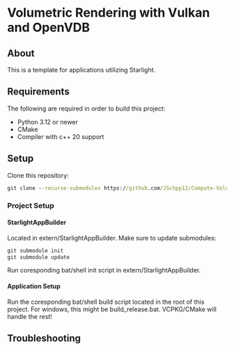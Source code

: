 # Volumetric Rendering with Vulkan and OpenVDB

## About

This is a template for applications utilizing Starlight.

## Requirements

The following are required in order to build this project: 

- Python 3.12 or newer
- CMake
- Compiler with c++ 20 support 

## Setup

Clone this repository:

```cmd
git clone --recurse-submodules https://github.com/JSchpp12/Compute-Volumetrics
```

### Project Setup

#### StarlightAppBuilder

Located in extern/StarlightAppBuilder. Make sure to update submodules:

```cmd
git submodule init
git submodule update
```

Run coresponding bat/shell init script in extern/StarlightAppBuilder.

#### Application Setup

Run the coresponding bat/shell build script located in the root of this project. For windows, this might be build_release.bat. VCPKG/CMake will handle the rest!

## Troubleshooting
